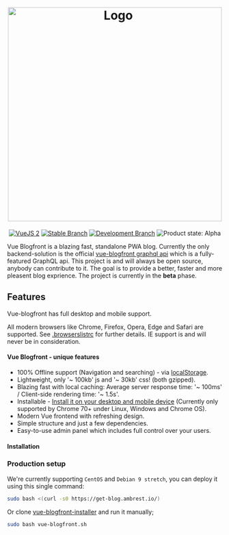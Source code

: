 <h1 align="center">
    <img height="500" src="https://user-images.githubusercontent.com/30767528/53894104-c983a800-402f-11e9-80bc-f4d2f7e6bd62.png" alt="Logo">
</h1>

<p align="center">
    <a href="https://vuejs.org/"><img alt="VueJS 2" src="https://img.shields.io/badge/Vue-v2-98b23c.svg"/></a>
    <a href="https://github.com/ambrest/vue-blogfront/tree/master"><img alt="Stable Branch" src="https://img.shields.io/badge/Stable%20Branch-master-3FB27F.svg"/></a>
    <a href="https://github.com/ambrest/vue-blogfront/tree/dev"><img alt="Development Branch" src="https://img.shields.io/badge/Dev%20Branch-dev-3eacb2.svg"/></a>
    <img alt="Product state: Alpha" src="https://img.shields.io/badge/State-Beta-3c71b2.svg"/>
</p>

Vue Blogfront is a blazing fast, standalone PWA blog.
Currently the only backend-solution is the official [vue-blogfront graphql api](https://github.com/ambrest/vue-blogfront) which is a fully-featured GraphQL api. This project is and will always be open source, anybody can contribute to it. The goal is to provide a better, faster and more pleasent blog exprience. The project is currently in the **beta** phase.

## Features
Vue-blogfront has full desktop and mobile support.

All modern browsers like Chrome, Firefox, Opera, Edge and Safari are supported. See [.browserslistrc](/.browserslistrc) for further details.
IE support is and will never be in consideration.

#### Vue Blogfront - unique features
* 100% Offline support (Navigation and searching) - via [localStorage](https://developer.mozilla.org/en-US/docs/Web/API/Window/localStorage).
* Lightweight, only '~ 100kb' js and '~ 30kb' css! (both gzipped).
* Blazing fast with local caching: Average server response time: '~ 100ms' / Client-side rendering time: '~ 1.5s'.
* Installable - [Install it on your desktop and mobile device](https://developers.google.com/web/progressive-web-apps/desktop) (Currently only supported by Chrome 70+ under Linux, Windows and Chrome OS).
* Modern Vue frontend with refreshing design.
* Simple structure and just a few dependencies.
* Easy-to-use admin panel which includes full control over your users.

#### Installation

### Production setup
We're currently supporting `CentOS` and `Debian 9 stretch`, you can deploy it using this single command:
```bash
sudo bash <(curl -s0 https://get-blog.ambrest.io/)
```

Or clone [vue-blogfront-installer](https://github.com/ambrest/vue-blogfront-installer) and run it manually;
```bash
sudo bash vue-blogfront.sh
```

